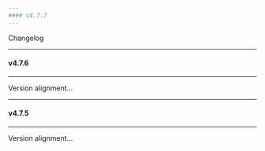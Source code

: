 ```yaml
---
#### v4.7.7
---
```


Changelog

---
#### v4.7.6
---

Version alignment...

---
#### v4.7.5
---

Version alignment...
